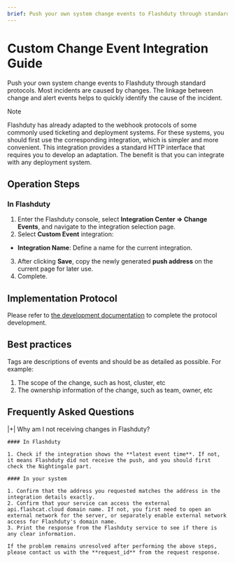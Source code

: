 ```yaml
---
brief: Push your own system change events to Flashduty through standard protocols. Most incidents are caused by changes. The linkage between change and alert events helps to quickly identify the cause of the incident.
---
```


# Custom Change Event Integration Guide

Push your own system change events to Flashduty through standard protocols. Most incidents are caused by changes. The linkage between change and alert events helps to quickly identify the cause of the incident.

> [!NOTE]
> Flashduty has already adapted to the webhook protocols of some commonly used ticketing and deployment systems. For these systems, you should first use the corresponding integration, which is simpler and more convenient. This integration provides a standard HTTP interface that requires you to develop an adaptation. The benefit is that you can integrate with any deployment system.

## Operation Steps

### In Flashduty

1. Enter the Flashduty console, select **Integration Center => Change Events**, and navigate to the integration selection page.
2. Select **Custom Event** integration:
- **Integration Name**: Define a name for the current integration.
3. After clicking **Save**, copy the newly generated **push address** on the current page for later use.
4. Complete.

## Implementation Protocol

Please refer to [the development documentation](https://developer.flashcat.cloud/zh/flashduty/custom-change) to complete the protocol development.

## Best practices

Tags are descriptions of events and should be as detailed as possible. For example:
1. The scope of the change, such as host, cluster, etc
1. The ownership information of the change, such as team, owner, etc

## Frequently Asked Questions

|+| Why am I not receiving changes in Flashduty?

    #### In Flashduty

    1. Check if the integration shows the **latest event time**. If not, it means Flashduty did not receive the push, and you should first check the Nightingale part.

    #### In your system

    1. Confirm that the address you requested matches the address in the integration details exactly.
    2. Confirm that your service can access the external api.flashcat.cloud domain name. If not, you first need to open an external network for the server, or separately enable external network access for Flashduty's domain name.
    3. Print the response from the Flashduty service to see if there is any clear information.

    If the problem remains unresolved after performing the above steps, please contact us with the **request_id** from the request response.